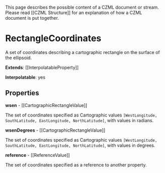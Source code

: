 This page describes the possible content of a CZML document or stream. Please read [[CZML Structure]] for an explanation of how a CZML document is put together.

# RectangleCoordinates

A set of coordinates describing a cartographic rectangle on the surface of the ellipsoid.

**Extends**: [[InterpolatableProperty]]

**Interpolatable**: yes

## Properties

**wsen** - [[CartographicRectangleValue]]

The set of coordinates specified as Cartographic values `[WestLongitude, SouthLatitude, EastLongitude, NorthLatitude]`, with values in radians.


**wsenDegrees** - [[CartographicRectangleValue]]

The set of coordinates specified as Cartographic values `[WestLongitude, SouthLatitude, EastLongitude, NorthLatitude]`, with values in degrees.


**reference** - [[ReferenceValue]]

The set of coordinates specified as a reference to another property.


